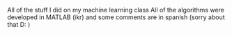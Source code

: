 All of the stuff I did on my machine learning class
All of the algorithms were developed in MATLAB (ikr) and some comments are in spanish (sorry about that D: ) 
